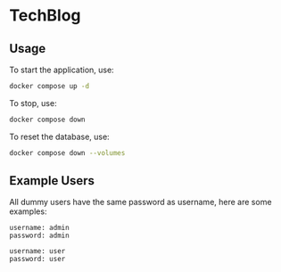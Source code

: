 # TechBlog


## Usage
To start the application, use:
```bash
docker compose up -d
```

To stop, use:
```bash
docker compose down
```

To reset the database, use:
```bash
docker compose down --volumes
```

## Example Users
All dummy users have the same password as username, here are some examples:
```
username: admin
password: admin
```
```
username: user
password: user
```
